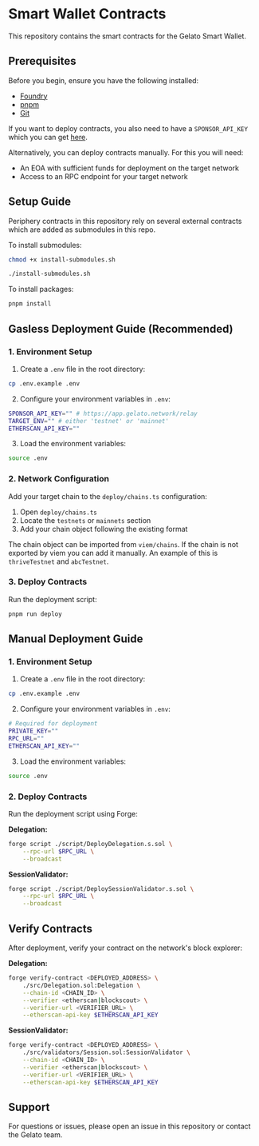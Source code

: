 # Smart Wallet Contracts

This repository contains the smart contracts for the Gelato Smart Wallet.

## Prerequisites

Before you begin, ensure you have the following installed:

- [Foundry](https://book.getfoundry.sh/getting-started/installation)
- [pnpm](https://pnpm.io/installation)
- [Git](https://git-scm.com/downloads)

If you want to deploy contracts, you also need to have a `SPONSOR_API_KEY` which you can get [here](https://app.gelato.network/relay).

Alternatively, you can deploy contracts manually. For this you will need:
- An EOA with sufficient funds for deployment on the target network
- Access to an RPC endpoint for your target network

## Setup Guide

Periphery contracts in this repository rely on several external contracts which are added as submodules in this repo.

To install submodules:

```bash
chmod +x install-submodules.sh

./install-submodules.sh
```

To install packages:
```bash
pnpm install
```


## Gasless Deployment Guide (Recommended)

### 1. Environment Setup

1. Create a `.env` file in the root directory:

```bash
cp .env.example .env
```

2. Configure your environment variables in `.env`:

```bash
SPONSOR_API_KEY="" # https://app.gelato.network/relay
TARGET_ENV="" # either 'testnet' or 'mainnet'
ETHERSCAN_API_KEY=""
```

3. Load the environment variables:

```bash
source .env
```

### 2. Network Configuration

Add your target chain to the `deploy/chains.ts` configuration:

1. Open `deploy/chains.ts`
2. Locate the `testnets` or `mainnets` section
3. Add your chain object following the existing format

The chain object can be imported from `viem/chains`. If the chain is not exported by viem you can add it manually. An example of this is `thriveTestnet` and `abcTestnet`.

### 3. Deploy Contracts

Run the deployment script:

```bash
pnpm run deploy
```

## Manual Deployment Guide

### 1. Environment Setup

1. Create a `.env` file in the root directory:

```bash
cp .env.example .env
```

2. Configure your environment variables in `.env`:

```bash
# Required for deployment
PRIVATE_KEY=""
RPC_URL=""
ETHERSCAN_API_KEY=""
```

3. Load the environment variables:

```bash
source .env
```

### 2. Deploy Contracts

Run the deployment script using Forge:

**Delegation:**
```bash
forge script ./script/DeployDelegation.s.sol \
    --rpc-url $RPC_URL \
    --broadcast
```

**SessionValidator:**
```bash
forge script ./script/DeploySessionValidator.s.sol \
    --rpc-url $RPC_URL \
    --broadcast
```

## Verify Contracts

After deployment, verify your contract on the network's block explorer:

**Delegation:**
```bash
forge verify-contract <DEPLOYED_ADDRESS> \
    ./src/Delegation.sol:Delegation \
    --chain-id <CHAIN_ID> \
    --verifier <etherscan|blockscout> \
    --verifier-url <VERIFIER_URL> \
    --etherscan-api-key $ETHERSCAN_API_KEY
```

**SessionValidator:**
```bash
forge verify-contract <DEPLOYED_ADDRESS> \
    ./src/validators/Session.sol:SessionValidator \
    --chain-id <CHAIN_ID> \
    --verifier <etherscan|blockscout> \
    --verifier-url <VERIFIER_URL> \
    --etherscan-api-key $ETHERSCAN_API_KEY
```

## Support

For questions or issues, please open an issue in this repository or contact the Gelato team.

